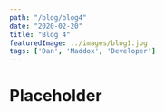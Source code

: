 ```yaml
---
path: "/blog/blog4"
date: "2020-02-20"
title: "Blog 4"
featuredImage: ../images/blog1.jpg
tags: ['Dan', 'Maddox', 'Developer']
---
```


# Placeholder
